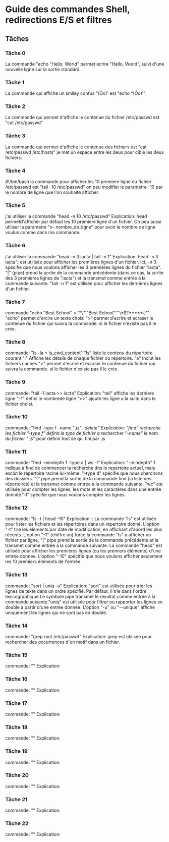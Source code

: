 # Guide des commandes Shell, redirections E/S et filtres

## Tâches

### Tâche 0
La commande "echo "Hello, World" permet ecrire "Hello, World", suivi d'une nouvelle ligne sur la sortie standard.
### Tâche 1
La commande qui affiche un smiley confus "(Ôo)' est "echo "(Ôo)'".
### Tâche 2
La commande qui permet d'affiche le contenue du fichier /etc/passwd est "cat /etc/passwd"
### Tâche 3
La commande qui permet d'affiche le contenue des fichiers est "cat /etc/passwd /etc/hosts" je met un espace entre les deux pour cible les deux fichiers.
### Tâche 4
#!/bin/bash
la commande pour afficher les 10 premiere ligne du fichier /etc/passwd est "tail -10 /etc/passwd" on peu modifier le parametre -10 par le nombre de ligne que l'on souhaite afficher.
### Tâche 5
j'ai utiliser la commande "head -n 10 /etc/passwd" Explication: head permetd'afficher par defaut les 10 premiere ligne d'un fichier. On peu aussi utiliser la parametre "n- nombre_de_ligne" pour avoir le nombre de ligne voulus comme dans ma commande.

### Tâche 6
j'ai utiliser la commande "head -n 3 iacta | tail -n 1" Explication:  head -n 3 iacta": est utilisée pour afficher les premières lignes d'un fichier. Ici, -n 3 spécifie que nous voulons afficher les 3 premières lignes du fichier "iacta".
"|" (pipe) prend la sortie de la commande précédente (dans ce cas, la sortie des 3 premières lignes de "iacta") et la transmet comme entrée à la commande suivante.
"tail -n 1" est utilisée pour afficher les dernières lignes d'un fichier. 
### Tâche 7
commande "echo "Best School" > '\*\\'\''"Best School"\'\''\\*$\?\*\*\*\*\*:)'" "echo" permet d'ercire un texte choisi ">" permet d'ecrire et ecraser le contenue du fichier qui suivra la commande. si le fichier n'existe pas il le crée.
### Tâche 8
commande: "ls -la > ls_cwd_content" "ls" liste le contenu du répertoire courant "l" Affiche les détails de chaque fichier ou répertoire. "a" Inclut les fichiers cachés ">" permet d'ecrire et ecraser le contenue du fichier qui suivra la commande. si le fichier n'existe pas il le crée.
### Tâche 9
commande: "tail -1 iacta >> iacta" Explication: "tail" affiche les derniere ligne "-1" defini le nombrede ligne ">>" ajoute les ligne a la suite dans le fichier choisi.
### Tâche 10
commande: "find -type f -name "*.js" -delete" Explication: "find" recherche les fichier "-type f" définit le type de fichier a rechercher "-name" le nom du fichier "*.js" pour definir tout se qui fini par .js
### Tâche 11
commande: "find -mindepth 1 -type d | wc -l" Explication: "-mindepth" 1 indique à find de commencer la recherche dns le repertoire actuel, mais exclut le répertoire racine lui-même. "-type d" spécifie que nous cherchons des dossiers. "|" pipe prend la sortie de la commande find (la liste des répertoires) et la transmet comme entrée à la commande suivante. "wc" est utilisée pour compter les lignes, les mots et les caractères dans une entrée donnée."-l" spécifie que nous voulons compter les lignes.
### Tâche 12
commande: "ls -t | head -10" Explication: : La commande "ls" est utilisée pour lister les fichiers et les répertoires dans un répertoire donné. L'option "-t" trie les éléments par date de modification, en affichant d'abord les plus récents.  L'option "-1" (chiffre un) force la commande "ls" à afficher un fichier par ligne, "|" pipe prend la sortie de la commande précédente et la transmet comme entrée à la commande suivante. La commande "head" est utilisée pour afficher les premières lignes (ou les premiers éléments) d'une entrée donnée. L'option "-10" spécifie que nous voulons afficher seulement les 10 premiers éléments de l'entrée.
### Tâche 13
commande: "sort | uniq -u" Explication: "sort" est utilisée pour trier les lignes de texte dans un ordre spécifié. Par défaut, il trie dans l'ordre lexicographique.Le symbole pipe transmet le resultat comme entrée à la commande suivante."uniq" est utilisée pour filtrer ou rapporter les lignes en double à partir d'une entrée donnée. L'option "-u" ou "--unique" affiche uniquement les lignes qui ne sont pas en double.
### Tâche 14
commande: "grep root /etc/passwd" Explication: grep est utilisée pour rechercher des occurrences d'un motif dans un fichier.
### Tâche 15
commande: "" Explication: 
### Tâche 16
commande: "" Explication:
### Tâche 17
commande: "" Explication:
### Tâche 18
commande: "" Explication:
### Tâche 19
commande: "" Explication:
### Tâche 20
commande: "" Explication:
### Tâche 21
commande: "" Explication:
### Tâche 22
commande: "" Explication: 
